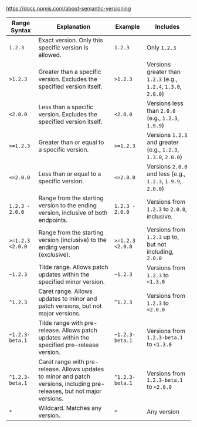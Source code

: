 https://docs.npmjs.com/about-semantic-versioning

| **Range Syntax** | **Explanation**                                                                                                         | **Example**          | **Includes**                                                                                  |
|------------------|-------------------------------------------------------------------------------------------------------------------------|----------------------|----------------------------------------------------------------------------------------------|
| `1.2.3`          | Exact version. Only this specific version is allowed.                                                                  | `1.2.3`              | Only `1.2.3`                                                                              |
| `>1.2.3`         | Greater than a specific version. Excludes the specified version itself.                                                 | `>1.2.3`             | Versions greater than `1.2.3` (e.g., `1.2.4`, `1.3.0`, `2.0.0`)                           |
| `<2.0.0`         | Less than a specific version. Excludes the specified version itself.                                                    | `<2.0.0`             | Versions less than `2.0.0` (e.g., `1.2.3`, `1.9.9`)                                       |
| `>=1.2.3`        | Greater than or equal to a specific version.                                                                            | `>=1.2.3`            | Versions `1.2.3` and greater (e.g., `1.2.3`, `1.3.0`, `2.0.0`)                           |
| `<=2.0.0`        | Less than or equal to a specific version.                                                                              | `<=2.0.0`            | Versions `2.0.0` and less (e.g., `1.2.3`, `1.9.9`, `2.0.0`)                             |
| `1.2.3 - 2.0.0`  | Range from the starting version to the ending version, inclusive of both endpoints.                                     | `1.2.3 - 2.0.0`      | Versions from `1.2.3` to `2.0.0`, inclusive.                                                |
| `>=1.2.3 <2.0.0` | Range from the starting version (inclusive) to the ending version (exclusive).                                           | `>=1.2.3 <2.0.0`     | Versions from `1.2.3` up to, but not including, `2.0.0`                                    |
| `~1.2.3`         | Tilde range. Allows patch updates within the specified minor version.                                                   | `~1.2.3`             | Versions from `1.2.3` to `<1.3.0`                                                         |
| `^1.2.3`         | Caret range. Allows updates to minor and patch versions, but not major versions.                                         | `^1.2.3`             | Versions from `1.2.3` to `<2.0.0`                                                         |
| `~1.2.3-beta.1`  | Tilde range with pre-release. Allows patch updates within the specified pre-release version.                            | `~1.2.3-beta.1`      | Versions from `1.2.3-beta.1` to `<1.3.0`                                                  |
| `^1.2.3-beta.1`  | Caret range with pre-release. Allows updates to minor and patch versions, including pre-releases, but not major versions. | `^1.2.3-beta.1`      | Versions from `1.2.3-beta.1` to `<2.0.0`                                                  |
| `*`              | Wildcard. Matches any version.                                                                                           | `*`                  | Any version                                                                              |
